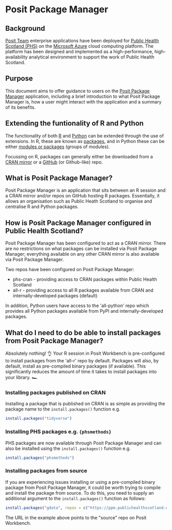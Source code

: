 # Posit Package Manager

## Background

[Posit Team](https://posit.co/products/enterprise/team/) enterprise applications have been deployed for [Public Health Scotland (PHS)](https://publichealthscotland.scot/) on the [Microsoft Azure](https://azure.microsoft.com/en-gb/) cloud computing platform. The platform has been designed and implemented as a high-performance, high-availability analytical environment to support the work of Public Health Scotland.

## Purpose

This document aims to offer guidance to users on the [Posit Package Manager](https://posit.co/products/enterprise/package-manager/) application, including a brief introduction to what Posit Package Manager is, how a user might interact with the application and a summary of its benefits.

## Extending the funtionality of R and Python

The functionality of both [R](https://en.wikipedia.org/wiki/R_(programming_language)) and [Python](https://en.wikipedia.org/wiki/Python_(programming_language)) can be extended through the use of extensions.  In R, these are known as [packages](https://en.wikipedia.org/wiki/R_package), and in Python these can be either [modules or packages](https://dev.to/bowmanjd/python-module-vs-package-4m8e) (groups of modules).

Focussing on R, packages can generally either be downloaded from a [CRAN mirror](https://en.wikipedia.org/wiki/R_package#Comprehensive_R_Archive_Network_(CRAN)) or a [GitHub](https://en.wikipedia.org/wiki/GitHub) (or Github-like) repo.

## What is Posit Package Manager?

Posit Package Manager is an application that sits between an R session and a CRAN mirror and/or repos on GitHub hosting R packages.  Essentially, it allows an organisation such as Public Heath Scotland to organise and centralise R and Python packages.

## How is Posit Package Manager configured in Public Health Scotland?

Posit Package Manager has been configured to act as a CRAN mirror.  There are no restrictions on what packages can be installed via Posit Package Manager; everything available on any other CRAN mirror is also available via Posit Package Manager.

Two repos have been configured on Posit Package Manager:

* phs-cran - providing access to CRAN packages within Public Health Scotland
* all-r - providing access to all R packages available from CRAN and internally-developed packages (default)

In addition, Python users have access to the 'all-python' repo which provides all Python packages available from PyPI and internally-developed packages.

## What do I need to do be able to install packages from Posit Package Manager?

Absolutely nothing! :ok_hand:  Your R session in Posit Workbench is pre-configured to install packages from the 'all-r' repo by default.  Packages will also, by default, install as pre-compiled binary packages (if available).  This significantly reduces the amount of time it takes to install packages into your library. 🏎️

### Installing packages published on CRAN

Installing a package that is published on CRAN is as simple as providing the package name to the `install.packages()` function e.g.

```r
install.packages("tidyverse")
```

### Installing PHS packages e.g. `{phsmethods}`

PHS packages are now available through Posit Package Manager and can also be installed using the `install.packages()` function e.g.

```r
install.packages("phsmethods")
```

### Installing packages from source

If you are experiencing issues installing or using a pre-compiled binary package from Posit Package Manager, it could be worth trying to compile and install the package from source.  To do this, you need to supply an additional argument to the `install.packages()` function as follows:

```r
install.packages("gdata", repos = c("https://ppm.publichealthscotland.org/all-r/latest"))
```

The URL in the example above points to the "source" repo on Posit Workbench.
